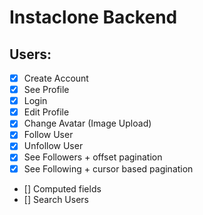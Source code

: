 # Instaclone Backend

## Users:
- [x] Create Account
- [x] See Profile
- [x] Login
- [x] Edit Profile
- [x] Change Avatar (Image Upload)
- [x] Follow User
- [x] Unfollow User
- [x] See Followers + offset pagination
- [x] See Following + cursor based pagination
- [] Computed fields
- [] Search Users